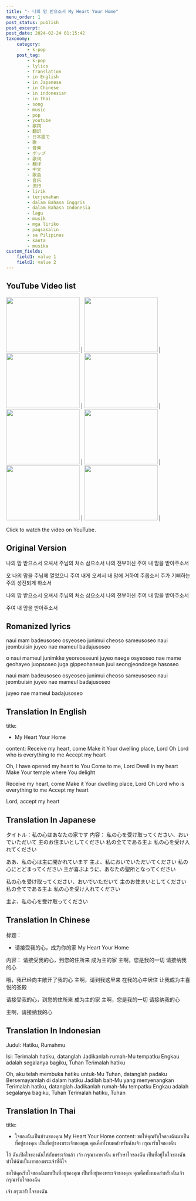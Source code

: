 ```yaml
---
title: "- 나의 맘 받으소서 My Heart Your Home"
menu_order: 1
post_status: publish
post_excerpt: 
post_date: 2024-02-24 01:15:42
taxonomy:
    category:
        - k-pop
    post_tag:
        - k-pop
        - lylics
        - translation
        - in English
        - in Japanese
        - in Chinese
        - in indonesian
        - in Thai
        - song
        - music
        - pop
        - youtube
        - 歌詞
        - 翻訳
        - 日本語で
        - 歌
        - 音楽
        - ポップ
        - 歌词
        - 翻译
        - 中文
        - 歌曲
        - 音乐
        - 流行
        - lirik
        - terjemahan
        - dalam Bahasa Inggris
        - dalam Bahasa Indonesia
        - lagu
        - musik
        - mga liriko
        - pagsasalin
        - sa Pilipinas
        - kanta
        - musika
custom_fields:
    field1: value 1
    field2: value 2
---
```


## YouTube Video list
 [<img src='http://img.youtube.com/vi/zKL1-lX4BE8/0.jpg' width='200' height='150'>](https://youtu.be/zKL1-lX4BE8) | [<img src='http://img.youtube.com/vi/o0ejSOErkes/0.jpg' width='200' height='150'>](https://youtu.be/o0ejSOErkes) | [<img src='http://img.youtube.com/vi/fE23uf39CiU/0.jpg' width='200' height='150'>](https://youtu.be/fE23uf39CiU) | [<img src='http://img.youtube.com/vi/-rsCrQfoQXg/0.jpg' width='200' height='150'>](https://youtu.be/-rsCrQfoQXg) | [<img src='http://img.youtube.com/vi/1bWe3W2Z1PE/0.jpg' width='200' height='150'>](https://youtu.be/1bWe3W2Z1PE) |
 [<img src='http://img.youtube.com/vi/Lz8IdjFqEyc/0.jpg' width='200' height='150'>](https://youtu.be/Lz8IdjFqEyc) | [<img src='http://img.youtube.com/vi/dw6-lkQpEuQ/0.jpg' width='200' height='150'>](https://youtu.be/dw6-lkQpEuQ) | [<img src='http://img.youtube.com/vi/m8Z1dORVIDU/0.jpg' width='200' height='150'>](https://youtu.be/m8Z1dORVIDU) |

Click to watch the video on YouTube.
## Original Version
나의 맘 받으소서 오셔서 
주님의 처소 삼으소서 
나의 전부이신 주여 
내 맘을 받아주소서 

오 나의 맘을 주님께 열었으니 
주여 내게 오셔서 
내 맘에 거하여 주옵소서 
주가 기뻐하는 주의 
성전되게 하소서 

나의 맘 받으소서 오셔서 
주님의 처소 삼으소서 
나의 전부이신 주여 
내 맘을 받아주소서 

주여 내 맘을 받아주소서 




## Romanized lyrics
naui mam badeusoseo osyeoseo 
junimui cheoso sameusoseo 
naui jeombuisin juyeo 
nae mameul badajusoseo 

o naui mameul junimkke yeoreosseuni 
juyeo naege osyeoseo 
nae mame geohayeo juopsoseo 
juga gippeohaneun juui 
seongjeondoege hasoseo 

naui mam badeusoseo osyeoseo 
junimui cheoso sameusoseo 
naui jeombuisin juyeo 
nae mameul badajusoseo 

juyeo nae mameul badajusoseo 




## Translation In English
title:  
- My Heart Your Home

content: 
Receive my heart, come
Make it Your dwelling place, Lord
Oh Lord who is everything to me
Accept my heart

Oh, I have opened my heart to You
Come to me, Lord
Dwell in my heart
Make Your temple where You delight

Receive my heart, come
Make it Your dwelling place, Lord
Oh Lord who is everything to me
Accept my heart

Lord, accept my heart
## Translation In Japanese
タイトル：私の心はあなたの家です
内容：
私の心を受け取ってください、おいでいただいて
主のお住まいとしてください
私の全てである主よ
私の心を受け入れてください

ああ、私の心は主に開かれています
主よ、私においでいただいてください
私の心にとどまってください
主が喜ぶように、あなたの聖所となってください

私の心を受け取ってください、おいでいただいて
主のお住まいとしてください
私の全てである主よ
私の心を受け入れてください

主よ、私の心を受け取ってください
## Translation In Chinese
标题：
- 请接受我的心，成为你的家 My Heart Your Home

内容：
请接受我的心，到您的住所来
成为主的家
主啊，您是我的一切
请接纳我的心

哦，我已经向主敞开了我的心
主啊，请到我这里来
在我的心中居住
让我成为主喜悦的圣殿

请接受我的心，到您的住所来
成为主的家
主啊，您是我的一切
请接纳我的心

主啊，请接纳我的心
## Translation In Indonesian
Judul: Hatiku, Rumahmu

Isi:
Terimalah hatiku, datanglah
Jadikanlah rumah-Mu tempatku
Engkau adalah segalanya bagiku, Tuhan
Terimalah hatiku

Oh, aku telah membuka hatiku untuk-Mu
Tuhan, datanglah padaku
Bersemayamlah di dalam hatiku
Jadilah bait-Mu yang menyenangkan
Terimalah hatiku, datanglah
Jadikanlah rumah-Mu tempatku
Engkau adalah segalanya bagiku, Tuhan
Terimalah hatiku, Tuhan

## Translation In Thai
title:  
- ใจของฉันเป็นบ้านของคุณ My Heart Your Home
content: 
ขอให้คุณรับใจของฉันมาเป็นที่อยู่ของคุณ
เป็นที่อยู่ของพระเจ้าของคุณ
คุณคือทั้งหมดสำหรับฉันเจ้า
กรุณารับใจของฉัน

โอ้ ฉันเปิดใจของฉันให้กับพระเจ้าแล้ว
เจ้า กรุณามาหาฉัน
มารักษาใจของฉัน
เป็นที่อยู่ในใจของฉัน
ทำให้ฉันเป็นเขาของพระเจ้าที่ดีใจ

ขอให้คุณรับใจของฉันมาเป็นที่อยู่ของคุณ
เป็นที่อยู่ของพระเจ้าของคุณ
คุณคือทั้งหมดสำหรับฉันเจ้า
กรุณารับใจของฉัน

เจ้า กรุณารับใจของฉัน
